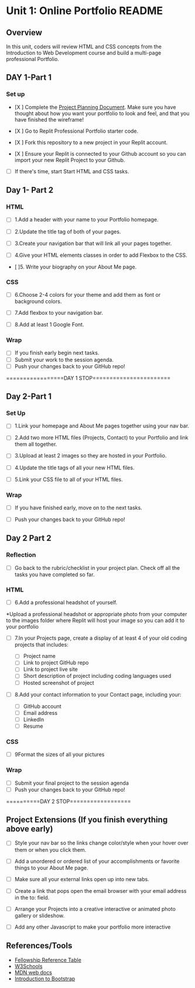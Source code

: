 # Unit 1: Online Portfolio README

## Overview

In this unit, coders will review HTML and CSS concepts from the Introduction to Web Development course and build a multi-page professional Portfolio.

## DAY 1-Part 1

### Set up

- [X ] Complete the [Project Planning Document](https://docs.google.com/document/d/1nboXm8Gd3jkrAf8Eh-34WQQi_THflsa1dbkkLxXl4Z8/edit?usp=sharing). Make sure you have thought about how you want your portfolio to look and feel, and that you have finished the wireframe! 

- [X ] Go to Replit Professional Portfolio starter code.
- [X ] Fork this repository to a new project in your Replit account.

- [X ] Ensure your Replit is connected to your Github account so you can import your new Replit Project to your Github.

- [ ] If there's time, start Start HTML and CSS tasks. 

## Day 1- Part 2

### HTML

- [ ] 1.Add a header with your name to your Portfolio homepage.

- [ ] 2.Update the title tag of both of your pages.

- [ ] 3.Create your navigation bar that will link all your pages together.

- [ ] 4.Give your HTML elements classes in order to add Flexbox to the CSS.

- [ ]5. Write your biography on your About Me page.

### CSS

- [ ] 6.Choose 2-4 colors for your theme and add them as font or background colors.

- [ ] 7.Add flexbox to your navigation bar.

- [ ] 8.Add at least 1 Google Font.

### Wrap

- [ ] If you finish early begin next tasks. 
- [ ] Submit your work to the session agenda.
- [ ] Push your changes back to your GitHub repo!

=================DAY 1 STOP=======================
## Day 2-Part 1

### Set Up

- [ ] 1.Link your homepage and About Me pages together using your nav bar.

- [ ] 2.Add two more HTML files (Projects, Contact) to your Portfolio and link them all together.

- [ ] 3.Upload at least 2 images so they are hosted in your Portfolio.

- [ ] 4.Update the title tags of all your new HTML files.

- [ ] 5.Link your CSS file to all of your HTML files.

### Wrap

- [ ] If you have finished early, move on to the next tasks.
- [ ] Push your changes back to your GitHub repo!


## Day 2 Part 2

### Reflection
- [ ] Go back to the rubric/checklist in your project plan. Check off all the tasks you have completed so far. 


### HTML

- [ ] 6.Add a professional headshot of yourself.

*Upload a professional headshot or appropriate photo from your computer to the images folder where Replit will host your image so you can add it to your portfolio

- [ ] 7.In your Projects page, create a display of at least 4 of your old coding projects that includes:

    - [ ] Project name
    - [ ] Link to project GitHub repo
    - [ ] Link to project live site
    - [ ] Short description of project including coding languages used
    - [ ] Hosted screenshot of project

- [ ] 8.Add your contact information to your Contact page, including your:

    - [ ] GitHub account
    - [ ] Email address
    - [ ] LinkedIn
    - [ ] Resume

### CSS

- [ ] 9Format the sizes of all your pictures

### Wrap
- [ ] Submit your final project to the session agenda
- [ ] Push your changes back to your GitHub repo!

==========DAY 2 STOP==================

## Project Extensions (If you finish everything above early)

- [ ] Style your nav bar so the links change color/style when your hover over them or when you click them.

- [ ] Add a unordered or ordered list of your accomplishments or favorite things to your About Me page.

- [ ] Make sure all your external links open up into new tabs.

- [ ] Create a link that pops open the email browser with your email address in the to: field.

- [ ] Arrange your Projects into a creative interactive or animated photo gallery or slideshow.

- [ ] Add any other Javascript to make your portfolio more interactive

## References/Tools

* [Fellowship Reference Table](https://docs.google.com/document/d/1sGWfJXq1KaYNnK_vhtHCbfyjIsUivFoRmZPmV2mYr9Y/edit?usp=sharing)
* [W3Schools](https://www.w3schools.com/)
* [MDN web docs](https://developer.mozilla.org/en-US/)
* [Introduction to Bootstrap](https://getbootstrap.com/docs/4.1/getting-started/introduction/)
